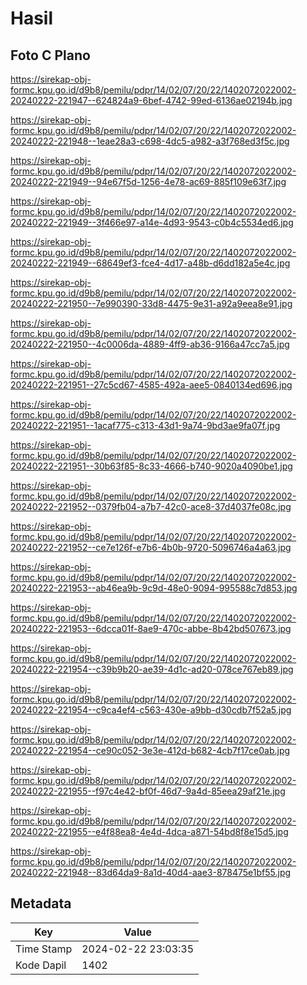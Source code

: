# Hasil

## Foto C Plano

https://sirekap-obj-formc.kpu.go.id/d9b8/pemilu/pdpr/14/02/07/20/22/1402072022002-20240222-221947--624824a9-6bef-4742-99ed-6136ae02194b.jpg

https://sirekap-obj-formc.kpu.go.id/d9b8/pemilu/pdpr/14/02/07/20/22/1402072022002-20240222-221948--1eae28a3-c698-4dc5-a982-a3f768ed3f5c.jpg

https://sirekap-obj-formc.kpu.go.id/d9b8/pemilu/pdpr/14/02/07/20/22/1402072022002-20240222-221949--94e67f5d-1256-4e78-ac69-885f109e63f7.jpg

https://sirekap-obj-formc.kpu.go.id/d9b8/pemilu/pdpr/14/02/07/20/22/1402072022002-20240222-221949--3f466e97-a14e-4d93-9543-c0b4c5534ed6.jpg

https://sirekap-obj-formc.kpu.go.id/d9b8/pemilu/pdpr/14/02/07/20/22/1402072022002-20240222-221949--68649ef3-fce4-4d17-a48b-d6dd182a5e4c.jpg

https://sirekap-obj-formc.kpu.go.id/d9b8/pemilu/pdpr/14/02/07/20/22/1402072022002-20240222-221950--7e990390-33d8-4475-9e31-a92a9eea8e91.jpg

https://sirekap-obj-formc.kpu.go.id/d9b8/pemilu/pdpr/14/02/07/20/22/1402072022002-20240222-221950--4c0006da-4889-4ff9-ab36-9166a47cc7a5.jpg

https://sirekap-obj-formc.kpu.go.id/d9b8/pemilu/pdpr/14/02/07/20/22/1402072022002-20240222-221951--27c5cd67-4585-492a-aee5-0840134ed696.jpg

https://sirekap-obj-formc.kpu.go.id/d9b8/pemilu/pdpr/14/02/07/20/22/1402072022002-20240222-221951--1acaf775-c313-43d1-9a74-9bd3ae9fa07f.jpg

https://sirekap-obj-formc.kpu.go.id/d9b8/pemilu/pdpr/14/02/07/20/22/1402072022002-20240222-221951--30b63f85-8c33-4666-b740-9020a4090be1.jpg

https://sirekap-obj-formc.kpu.go.id/d9b8/pemilu/pdpr/14/02/07/20/22/1402072022002-20240222-221952--0379fb04-a7b7-42c0-ace8-37d4037fe08c.jpg

https://sirekap-obj-formc.kpu.go.id/d9b8/pemilu/pdpr/14/02/07/20/22/1402072022002-20240222-221952--ce7e126f-e7b6-4b0b-9720-5096746a4a63.jpg

https://sirekap-obj-formc.kpu.go.id/d9b8/pemilu/pdpr/14/02/07/20/22/1402072022002-20240222-221953--ab46ea9b-9c9d-48e0-9094-995588c7d853.jpg

https://sirekap-obj-formc.kpu.go.id/d9b8/pemilu/pdpr/14/02/07/20/22/1402072022002-20240222-221953--6dcca01f-8ae9-470c-abbe-8b42bd507673.jpg

https://sirekap-obj-formc.kpu.go.id/d9b8/pemilu/pdpr/14/02/07/20/22/1402072022002-20240222-221954--c39b9b20-ae39-4d1c-ad20-078ce767eb89.jpg

https://sirekap-obj-formc.kpu.go.id/d9b8/pemilu/pdpr/14/02/07/20/22/1402072022002-20240222-221954--c9ca4ef4-c563-430e-a9bb-d30cdb7f52a5.jpg

https://sirekap-obj-formc.kpu.go.id/d9b8/pemilu/pdpr/14/02/07/20/22/1402072022002-20240222-221954--ce90c052-3e3e-412d-b682-4cb7f17ce0ab.jpg

https://sirekap-obj-formc.kpu.go.id/d9b8/pemilu/pdpr/14/02/07/20/22/1402072022002-20240222-221955--f97c4e42-bf0f-46d7-9a4d-85eea29af21e.jpg

https://sirekap-obj-formc.kpu.go.id/d9b8/pemilu/pdpr/14/02/07/20/22/1402072022002-20240222-221955--e4f88ea8-4e4d-4dca-a871-54bd8f8e15d5.jpg

https://sirekap-obj-formc.kpu.go.id/d9b8/pemilu/pdpr/14/02/07/20/22/1402072022002-20240222-221948--83d64da9-8a1d-40d4-aae3-878475e1bf55.jpg


## Metadata

| Key        | Value               |
| ---------- | ------------------- |
| Time Stamp | 2024-02-22 23:03:35 |
| Kode Dapil | 1402                |



